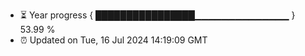 - ⏳ Year progress { ████████████████▁▁▁▁▁▁▁▁▁▁▁▁▁▁ } 53.99 %
- ⏰ Updated on Tue, 16 Jul 2024 14:19:09 GMT

